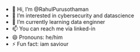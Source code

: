 - 👋 Hi, I’m @RahulPurusothaman
- 👀 I’m interested in cybersecurity and datascience
- 🌱 I’m currently learning data enginner
- 📫 You can reach me via linked-in
- 😄 Pronouns: he/him
- ⚡ Fun fact: iam saviour

<!---
RahulPurusothaman/RahulPurusothaman is a ✨ special ✨ repository because its `README.md` (this file) appears on your GitHub profile.
You can click the Preview link to take a look at your changes.
--->
